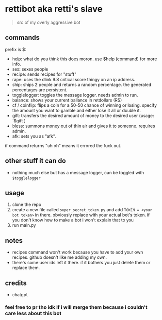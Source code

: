 # rettibot aka retti's slave
> src of my overly aggressive bot

## commands
prefix is $:

- help: what do you think this does moron. use $help (command) for more info.
- sex: sexes people
- recipe: sends recipes for "stuff"
- rape: uses the dlink 9.8 critical score thingy on an ip address.
- ship: ships 2 people and returns a random percentage. the generated percentages are persistent.
- togglelogger: toggles the message logger. needs admin to run.
- balance: shows your current ballance in retdollars (R$)
- cf / coinflip: flips a coin for a 50-50 chance of winning or losing. specify the amount you want to gamble and either lose it all or double it.
- gift: transfers the desired amount of money to the desired user (usage: `$gift <user> <amount>)
- bless: summons money out of thin air and gives it to someone. requires admin.
- afk: sets you as "afk".

if command returns "uh oh" means it errored the fuck out.

## other stuff it can do

- nothing much else but has a message logger, can be toggled with `$togglelogger`

## usage
1. clone the repo
2. create a new file called `super_secret_token.py` and add `TOKEN = <your bot token>` in there. obviously replace <your bot token> with your actual bot's token.
if you don't know how to make a bot i won't explain that to you
3. run main.py

## notes

- recipes command won't work because you have to add your own recipes. github doesn't like me adding my own.
- there's some user ids left it there. if it bothers you just delete them or replace them.

## credits
- chatgpt

### feel free to pr tho idk if i will merge them because i couldn't care less about this bot